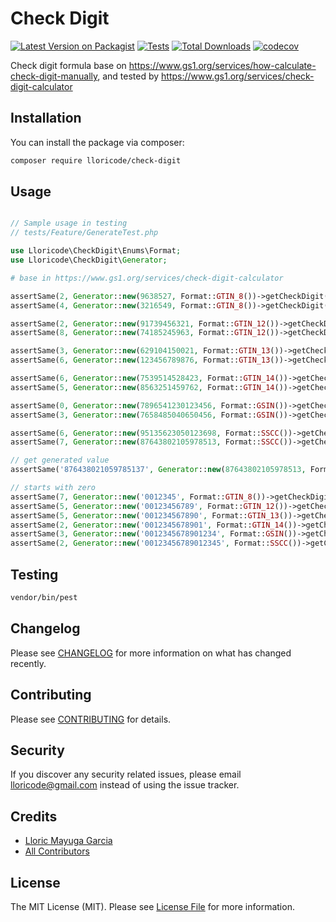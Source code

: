 # Check Digit

[![Latest Version on Packagist](https://img.shields.io/packagist/v/lloricode/check-digit.svg?style=flat-square)](https://packagist.org/packages/lloricode/check-digit)
[![Tests](https://github.com/lloricode/check-digit/actions/workflows/run-tests.yml/badge.svg)](https://github.com/lloricode/check-digit/actions/workflows/run-tests.yml)
[![Total Downloads](https://img.shields.io/packagist/dt/lloricode/check-digit.svg?style=flat-square)](https://packagist.org/packages/lloricode/check-digit)
[![codecov](https://codecov.io/gh/lloricode/check-digit/graph/badge.svg?token=Q71U726JSI)](https://codecov.io/gh/lloricode/check-digit)


Check digit formula base on https://www.gs1.org/services/how-calculate-check-digit-manually,
and tested by https://www.gs1.org/services/check-digit-calculator

## Installation

You can install the package via composer:

```bash
composer require lloricode/check-digit
```

## Usage

``` php

// Sample usage in testing
// tests/Feature/GenerateTest.php

use Lloricode\CheckDigit\Enums\Format;
use Lloricode\CheckDigit\Generator;

# base in https://www.gs1.org/services/check-digit-calculator

assertSame(2, Generator::new(9638527, Format::GTIN_8())->getCheckDigit());
assertSame(4, Generator::new(3216549, Format::GTIN_8())->getCheckDigit());

assertSame(2, Generator::new(91739456321, Format::GTIN_12())->getCheckDigit());
assertSame(8, Generator::new(74185245963, Format::GTIN_12())->getCheckDigit());

assertSame(3, Generator::new(629104150021, Format::GTIN_13())->getCheckDigit());
assertSame(6, Generator::new(123456789876, Format::GTIN_13())->getCheckDigit());

assertSame(6, Generator::new(7539514528423, Format::GTIN_14())->getCheckDigit());
assertSame(5, Generator::new(8563251459762, Format::GTIN_14())->getCheckDigit());

assertSame(0, Generator::new(7896541230123456, Format::GSIN())->getCheckDigit());
assertSame(3, Generator::new(7658485040650456, Format::GSIN())->getCheckDigit());

assertSame(6, Generator::new(95135623050123698, Format::SSCC())->getCheckDigit());
assertSame(7, Generator::new(87643802105978513, Format::SSCC())->getCheckDigit());

// get generated value
assertSame('876438021059785137', Generator::new(87643802105978513, Format::SSCC())->getValue());

// starts with zero
assertSame(7, Generator::new('0012345', Format::GTIN_8())->getCheckDigit());
assertSame(5, Generator::new('00123456789', Format::GTIN_12())->getCheckDigit());
assertSame(5, Generator::new('001234567890', Format::GTIN_13())->getCheckDigit());
assertSame(2, Generator::new('0012345678901', Format::GTIN_14())->getCheckDigit());
assertSame(3, Generator::new('0012345678901234', Format::GSIN())->getCheckDigit());
assertSame(2, Generator::new('00123456789012345', Format::SSCC())->getCheckDigit());
```

## Testing

``` bash
vendor/bin/pest
```

## Changelog

Please see [CHANGELOG](CHANGELOG.md) for more information on what has changed recently.

## Contributing

Please see [CONTRIBUTING](.github/CONTRIBUTING.md) for details.

## Security

If you discover any security related issues, please email lloricode@gmail.com instead of using the issue tracker.

## Credits

- [Lloric Mayuga Garcia](https://github.com/lloricode)
- [All Contributors](../../contributors)

## License

The MIT License (MIT). Please see [License File](LICENSE.md) for more information.
